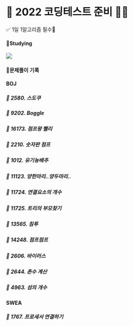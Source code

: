 # 💯 2022 코딩테스트 준비 📝💯

✅ 1일 1알고리즘 필수💖

#### 📝Studying

<img src="https://img.shields.io/badge/C++-Solutions-blue.svg?style=flat&logo=c%2B%2B"/>



#### 🧾문제풀이 기록

#### BOJ

##### 🌱 2580. 스도쿠
##### 🌱 9202. Boggle
##### 🌱 16173. 점프왕 쩰리
##### 🌱 2210. 숫자판 점프
##### 🌱 1012. 유기농배추
##### 🌱 11123. 양한마리..양두마리..
##### 🌱 11724. 연결요소의 개수
##### 🌱 11725. 트리의 부모찾기
##### 🌱 13565. 침투
##### 🌱 14248. 점프점프
##### 🌱 2606. 바이러스
##### 🌱 2644. 촌수 계산
##### 🌱 4963. 섬의 개수

#### SWEA
##### 🌱 1767. 프로세서 연결하기
